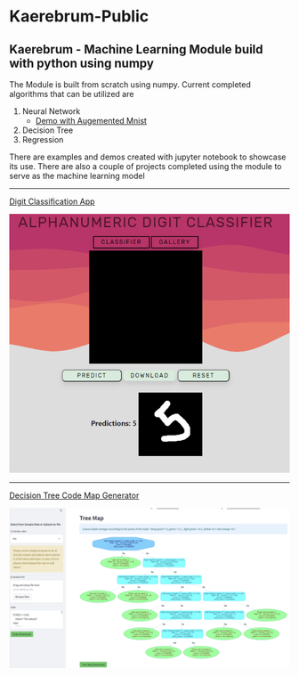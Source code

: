 # Kaerebrum-Public
## Kaerebrum - Machine Learning Module build with python using numpy

The Module is built from scratch using numpy.
Current completed algorithms that can be utilized are
1. Neural Network
    - [Demo with Augemented Mnist](https://github.com/Kaelancode/Kaerebrum-Public/blob/main/Augment%20Mnist%20with%20Kaerebrum.ipynbm/)
3. Decision Tree
4. Regression 

There are examples and demos created with jupyter notebook to  showcase its use.
There are also a couple of projects completed using the module to serve as the machine learning model

***
[Digit Classification App](https://kaemnist.herokuapp.com/)

![alt text](Classifier_Img.PNG "Title")

***
[Decision Tree Code Map Generator](https://kaerubrumtree.herokuapp.com/)

![alt text](tree_img.PNG "tree")
